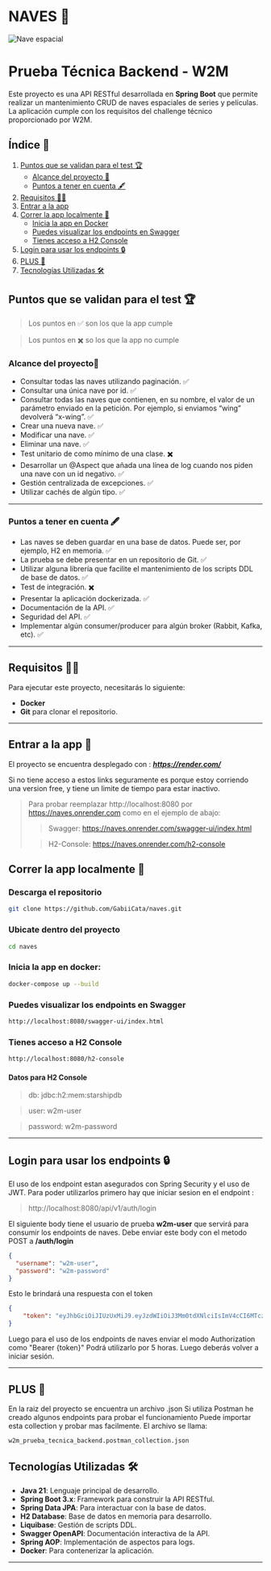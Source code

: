 #  **NAVES 🚀**

![Nave espacial](https://media2.giphy.com/media/v1.Y2lkPTc5MGI3NjExZWdsM3B2YnhjYmF5ZzU0YWY0cnNhcnd1NGl1dXA1dGUzZzNpN3A3YSZlcD12MV9pbnRlcm5hbF9naWZfYnlfaWQmY3Q9cw/sKeCondWadIiyKR4Hq/giphy.gif)

# Prueba Técnica Backend - W2M

Este proyecto es una API RESTful desarrollada en **Spring Boot** que permite realizar un mantenimiento CRUD de naves espaciales de series y películas. La aplicación cumple con los requisitos del challenge técnico proporcionado por W2M.

## Índice 📌
1. [Puntos que se validan para el test 🏆](#puntos-que-se-validan-para-el-test-)
    - [Alcance del proyecto 📃](#alcance-del-proyecto)
    - [Puntos a tener en cuenta 🖋️](#puntos-a-tener-en-cuenta-)
2. [Requisitos 👷‍♂️](#requisitos-)
3. [Entrar a la app](#entrar-a-la-app-)
4. [Correr la app localmente 🚀](#correr-la-app-localmente-)
    - [Inicia la app en Docker](#inicia-la-app-en-docker-)
    - [Puedes visualizar los endpoints en Swagger](#puedes-visualizar-los-endpoints-en-swagger)
    - [Tienes acceso a H2 Console](#tienes-acceso-a-h2-console)
5. [Login para usar los endpoints 🔒](#login-para-usar-los-endpoints-)
6. [PLUS 🍷](#plus-)
7. [Tecnologías Utilizadas 🛠️](#tecnologías-utilizadas-)


## Puntos que se validan para el test 🏆
> Los puntos en ✅ son los que la app cumple

> Los puntos en ✖️ so los que la app no cumple

### **Alcance del proyecto📃**

- Consultar todas las naves utilizando paginación. ✅
- Consultar una única nave por id. ✅
- Consultar todas las naves que contienen, en su nombre, el valor de un parámetro enviado en la petición. Por ejemplo, si enviamos “wing” devolverá “x-wing”. ✅
- Crear una nueva nave. ✅
- Modificar una nave. ✅
- Eliminar una nave. ✅
- Test unitario de como mínimo de una clase. ✖️
- Desarrollar un @Aspect que añada una línea de log cuando nos piden una nave con un id negativo. ✅
- Gestión centralizada de excepciones. ✅
- Utilizar cachés de algún tipo. ✅

---

### **Puntos a tener en cuenta 🖋️**

- Las naves se deben guardar en una base de datos. Puede ser, por ejemplo, H2 en memoria. ✅
- La prueba se debe presentar en un repositorio de Git. ✅
- Utilizar alguna librería que facilite el mantenimiento de los scripts DDL de base de datos. ✅
- Test de integración. ✖️
- Presentar la aplicación dockerizada. ✅
- Documentación de la API. ✅
- Seguridad del API. ✅
- Implementar algún consumer/producer para algún broker (Rabbit, Kafka, etc). ✅
---

## **Requisitos 👷‍♂️**

Para ejecutar este proyecto, necesitarás lo siguiente:

- **Docker**
- **Git** para clonar el repositorio.

---

## **Entrar a la app 🫡**
El proyecto se encuentra desplegado con  : ***https://render.com/***

Si no tiene acceso a estos links seguramente es porque estoy corriendo una version free, y tiene un limite de tiempo para estar inactivo.

> Para probar reemplazar http://localhost:8080 por https://naves.onrender.com como en el ejemplo de abajo:
>> Swagger: https://naves.onrender.com/swagger-ui/index.html
> 
>> H2-Console: https://naves.onrender.com/h2-console

## **Correr la app localmente 🚀**

### Descarga el repositorio
```bash
git clone https://github.com/GabiiCata/naves.git
```
### Ubicate dentro del proyecto
```bash
cd naves
```

### Inicia la app en docker: 

```bash
docker-compose up --build
```

### Puedes visualizar los endpoints en Swagger

```bash
http://localhost:8080/swagger-ui/index.html
```

### Tienes acceso a H2 Console


```bash
http://localhost:8080/h2-console
```

#### Datos para H2 Console
> db: jdbc:h2:mem:starshipdb

> user: w2m-user

> password: w2m-password

---

## Login para usar los endpoints 🔒

El uso de los endpoint estan asegurados con Spring Security y el uso de JWT.
Para poder utilizarlos primero hay que iniciar sesion en el endpoint :
> http://localhost:8080/api/v1/auth/login

El siguiente body tiene el usuario de prueba **w2m-user** que servirá para consumir los endpoints de naves.
Debe enviar este body con el metodo POST a **/auth/login**

```json
{
  "username": "w2m-user",
  "password": "w2m-password"
}
```

Esto le brindará una respuesta con el token 

```json
{
    "token": "eyJhbGciOiJIUzUxMiJ9.eyJzdWIiOiJ3Mm0tdXNlciIsImV4cCI6MTczOTUwMTEzNCwiaWF0IjoxNzM5NDgzMTM0fQ.XjY7_VdUolO1md1RUUnBl5Tefb-Y0P4TPQrfV6nfD1-Wp2k4Uekigxy4ChMD2Vy_xbi-gXTlGznAToThlAMPww"
}
```
Luego para el uso de los endpoints de naves enviar el modo Authorization como "Bearer {token}"
Podrá utilizarlo por 5 horas. Luego deberás volver a iniciar sesión.

---
## **PLUS 🍷**
En la raiz del proyecto se encuentra un archivo .json
Si utiliza Postman he creado algunos endpoints para probar el funcionamiento
Puede importar esta collection y probar mas facilmente.
El archivo se llama: 

```sh
w2m_prueba_tecnica_backend.postman_collection.json
```

## **Tecnologías Utilizadas 🛠️**

- **Java 21**: Lenguaje principal de desarrollo.
- **Spring Boot 3.x**: Framework para construir la API RESTful.
- **Spring Data JPA**: Para interactuar con la base de datos.
- **H2 Database**: Base de datos en memoria para desarrollo.
- **Liquibase**: Gestión de scripts DDL.
- **Swagger OpenAPI**: Documentación interactiva de la API.
- **Spring AOP**: Implementación de aspectos para logs.
- **Docker**: Para contenerizar la aplicación.

---

